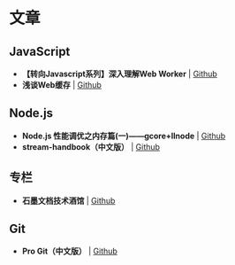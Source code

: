 # 文章

## JavaScript

- **【转向Javascript系列】深入理解Web Worker** | [Github](http://www.alloyteam.com/2015/11/deep-in-web-worker/)
- **浅谈Web缓存** | [Github](http://www.alloyteam.com/2016/03/discussion-on-web-caching/)


## Node.js

- **Node.js 性能调优之内存篇(一)——gcore+llnode** | [Github](https://zhuanlan.zhihu.com/p/27270056)
- **stream-handbook（中文版）** | [Github](https://github.com/jabez128/stream-handbook)


## 专栏

- **石墨文档技术酒馆** | [Github](https://zhuanlan.zhihu.com/shimo)


## Git

- **Pro Git（中文版）** | [Github](http://git.oschina.net/progit/)
